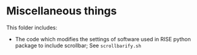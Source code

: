 # Miscellaneous things

This folder includes:

* The code which modifies the settings of software used in RISE 
python package to include scrollbar; See `scrollbarify.sh` 